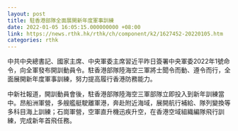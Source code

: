 ```yaml
---
layout: post
title: 駐香港部隊全面展開新年度軍事訓練
date: 2022-01-05 16:05:15.000000000 +08:00
link: https://news.rthk.hk/rthk/ch/component/k2/1627452-20220105.htm
categories: rthk
---
```


中共中央總書記、國家主席、中央軍委主席習近平昨日簽署中央軍委2022年1號命令，向全軍發布開訓動員令。駐香港部隊陸海空三軍將士聞令而動、遵令而行，全面展開新年度軍事訓練，努力提高履行香港防務能力。

中新社報道，開訓動員會後，駐香港部隊陸海空三軍部隊立即投入到新年訓練當中。昂船洲軍營，多艘艦艇駛離軍港，奔赴附近海域，展開航行補給、隊列變換等多科目海上訓練；石崗軍營，空軍直升機迅疾升空，在香港空域組織編隊飛行訓練，完成新年首飛任務。
